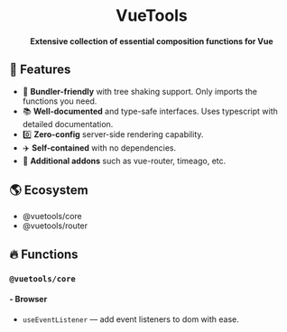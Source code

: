 <!-- <p align="center">
    <img src="https://raw.githubusercontent.com/datatorch/documentation/master/docs/.vuepress/public/circle.png" width="350" />
</p> -->

<h1 align="center">
  VueTools
</h1>
<h4 align="center">Extensive collection of essential composition functions for Vue</h4>

## :rocket: Features

- :deciduous_tree: **Bundler-friendly** with tree shaking support. Only imports the functions
  you need.
- :books: **Well-documented** and type-safe interfaces. Uses typescript with detailed
  documentation.
- :zero: **Zero-config** server-side rendering capability.
- :airplane: **Self-contained** with no dependencies.
- :electric_plug: **Additional addons** such as vue-router, timeago, etc.

## :earth_americas: Ecosystem

- @vuetools/core
- @vuetools/router

## :fire: Functions

### `@vuetools/core`

#### - Browser
  - `useEventListener` — add event listeners to dom with ease.
